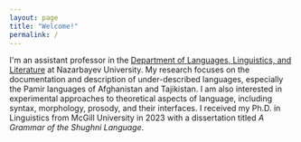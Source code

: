 ```yaml
---
layout: page
title: "Welcome!"
permalink: /
---
```

I'm an assistant professor in the [Department of Languages, Linguistics, and Literature](http://ssh.nu.edu.kz/lll_about) at Nazarbayev University.  My research focuses on the documentation and description of under-described languages, especially the Pamir languages of Afghanistan and Tajikistan.  I am also interested in experimental approaches to theoretical aspects of language, including syntax, morphology, prosody, and their interfaces.  I received my Ph.D. in Linguistics from McGill University in 2023 with a dissertation titled _A Grammar of the Shughni Language_.
